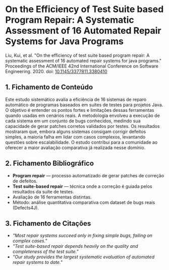 # On the Efficiency of Test Suite based Program Repair: A Systematic Assessment of 16 Automated Repair Systems for Java Programs

Liu, Kui, et al. "On the efficiency of test suite based program repair: A systematic assessment of 16 automated repair systems for java programs." Proceedings of the ACM/IEEE 42nd International Conference on Software Engineering. 2020. doi: [10.1145/3377811.3380410](https://doi.org/10.1145/3377811.3380410)

## 1. Fichamento de Conteúdo

Este estudo sistemático avalia a eficiência de 16 sistemas de reparo automático de programas baseados em suítes de testes para projetos Java. O objetivo é entender os pontos fortes e limitações dessas ferramentas quando usadas em cenários reais. A metodologia envolveu a execução de cada sistema em um conjunto de bugs conhecidos, medindo sua capacidade de gerar patches corretos validados por testes. Os resultados mostraram que, embora alguns sistemas consigam corrigir defeitos simples, a maioria falha em lidar com casos complexos, levantando questões sobre escalabilidade. O estudo contribui para a comunidade ao oferecer a maior avaliação comparativa já realizada nesse domínio.

## 2. Fichamento Bibliográfico

* **Program repair** — processo automatizado de gerar patches de correção de defeitos.
* **Test suite-based repair** — técnica onde a correção é guiada pelos resultados da suíte de testes.
* Avaliação de 16 ferramentas distintas.
* Método: análise quantitativa comparativa com dataset de bugs reais (Defects4J).

## 3. Fichamento de Citações

* _"Most repair systems succeed only in fixing simple bugs, failing on complex cases."_
* _"Test suite-based repair depends heavily on the quality and completeness of the test suite."_
* _"Our study provides the largest systematic evaluation of automated repair systems to date."_
